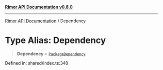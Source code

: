 [**Rimor API Documentation v0.8.0**](../README.md)

***

[Rimor API Documentation](../globals.md) / Dependency

# Type Alias: Dependency

> **Dependency** = [`PackageDependency`](../interfaces/PackageDependency.md)

Defined in: shared/index.ts:348
